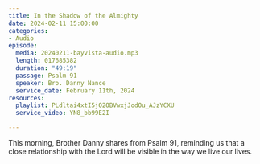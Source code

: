 ```yaml
---
title: In the Shadow of the Almighty
date: 2024-02-11 15:00:00
categories:
- Audio
episode:
  media: 20240211-bayvista-audio.mp3
  length: 017685382
  duration: "49:19"
  passage: Psalm 91
  speaker: Bro. Danny Nance
  service_date: February 11th, 2024
resources:
  playlist: PLdltai4xtI5jO2OBVwxjJodOu_AJzYCXU
  service_video: YN8_bb99E2I

---
```

This morning, Brother Danny shares from Psalm 91, reminding us that a close relationship with the Lord will be visible in the way we live our lives.